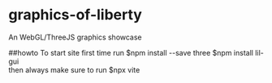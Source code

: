 # graphics-of-liberty
An WebGL/ThreeJS graphics showcase


##howto
To start site first time run
    $npm install --save three
    $npm install lil-gui    
then always make sure to run
    $npx vite
